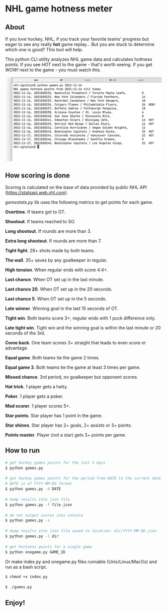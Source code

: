 # NHL game hotness meter

## About

If you love hockey, NHL, if you track your favorite teams' progress but eager to see any really __hot__ game replay... But you are stuck to determine which one is good? This tool will help.

This python CLI utility analyzes NHL game data and calculates hottness points. If you see _HOT_ next to the game - that's worth seeing. If you get _WOW!_ next to the game - you must watch this.

![NHL game hottness log](i/log_screen.png)

## How scoring is done

Scoring is calculated on the base of data provided by public NHL API (https://statsapi.web.nhl.com).

_gamestats.py_ lib uses the following metrics to get points for each game.

__Overtime__. If teams got to OT.

__Shootout__. If teams reached to SO.

__Long shootout__. If rounds are more than 3.

__Extra long shootout__. If rounds are more than 7.

__Tight fight__. 28+ shots made by both teams.

__The wall__. 35+ saves by any goalkeeper in regular.

__High tension__. When regular ends with score 4:4+.

__Last chance__. When OT set up in the last minute.

__Last chance 20__. When OT set up in the 20 seconds.

__Last chance 5__. When OT set up in the 5 seconds.

__Late winner__. Winning goal in the last 15 seconds of OT.

__Tight win__. Both teams score 3+, regular ends with 1 puck difference only.

__Late tight win__. Tight win and the winning goal is within the last minute or 20 seconds of the 3rd.

__Come back__. One team scores 3+ straight that leads to even score or advantage.

__Equal game__. Both teams tie the game 2 times.

__Equal game 3__. Both teams tie the game at least 3 times per game.

__Missed chance__. 3rd period, no goalkeeper but opponent scores.

__Hat trick__. 1 player gets a hatty.

__Poker__. 1 player gets a poker.

__Mad scorer__. 1 player scores 5+.

__Star points__. Star player has 1 point in the game.

__Star shines__. Star player has 2+ goals, 2+ assists or 3+ points.

__Points master__. Player (not a star) gets 3+ points per game.

## How to run

```bash
# get hockey games points for the last 3 days
$ python games.py

# get hockey games points for the period from DATE to the current date
# DATE is of YYYY-MM-DD format
$ python games.py -d DATE

# dump results into json file
$ python games.py -f file.json

# do not output scores into console
$ python games.py -s

# dump results into json file saved to location: dir/YYYY-MM-DD.json
$ python games.py -l dir

# get hottness points for a single game
$ python onegame.py GAME_ID
```

Or make index.py and onegame.py files runnable (Unix/Linux/MacOs) and run as a bash script.

```bash
$ chmod +x index.py

$ ./games.py
```

## Enjoy!